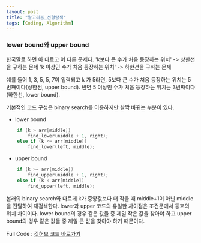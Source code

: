 ```yaml
---
layout: post
title: "알고리즘_선형탐색"
tags: [Coding, Algorithm]
---
```


### lower bound와 upper bound

한국말로 하면 아 다르고 어 다른 문제다.
'k보다 큰 수가 처음 등장하는 위치' -> 상한선을 구하는 문제
'k 이상인 수가 처음 등장하는 위치' -> 하한선을 구하는 문제

예를 들어 1, 3, 5, 5, 7이 입력되고 k 가 5라면, 5보다 큰 수가 처음 등장하는 위치는 5번째이다(상한선, upper bound). 반면 5 이상인 수가 처음 등장하는 위치는 3번째이다 (하한선, lower bound).

기본적인 코드 구성은 binary search를 이용하지만 살짝 바뀌는 부분이 있다.

- lower bound
```C
	if (k > arr[middle])
		find_lower(middle + 1, right);
	else if (k <= arr[middle])
		find_lower(left, middle);
```

- upper bound
```C
	if (k >= arr[middle])
		find_upper(middle + 1, right);
	else if (k < arr[middle])
		find_upper(left, middle);
```

본래의 binary search와 다르게 k가 중앙값보다 더 작을 때 middle+1이 아닌 middle을 전달하여 재검색한다. lower과 upper 코드의 유일한 차이점은 조건문에서 등호의 위치 차이이다. lower bound의 경우 같은 값들 중 제일 작은 값을 찾아야 하고 upper bound의 경우 같은 값들 중 제일 큰 값을 찾아야 하기 때문이다.

Full Code : <a href="https://github.com/suyeon0506/Algorithm/tree/master/%EB%AC%B8%EC%B0%BD%EC%95%8C(%EC%A4%91%EA%B8%89)/%ED%83%90%EC%83%89_%EC%84%A0%ED%98%95%EA%B5%AC%EC%A1%B0">깃허브 코드 바로가기</a>